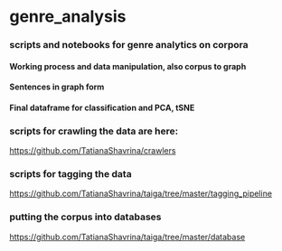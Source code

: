 # genre_analysis
### scripts and notebooks for genre analytics on corpora
  #### Working process and data manipulation, also corpus to graph
  
  #### Sentences in graph form
  
  #### Final dataframe for classification and PCA, tSNE


### scripts for crawling the data are here:
https://github.com/TatianaShavrina/crawlers

### scripts for tagging the data
https://github.com/TatianaShavrina/taiga/tree/master/tagging_pipeline

### putting the corpus into databases
https://github.com/TatianaShavrina/taiga/tree/master/database
